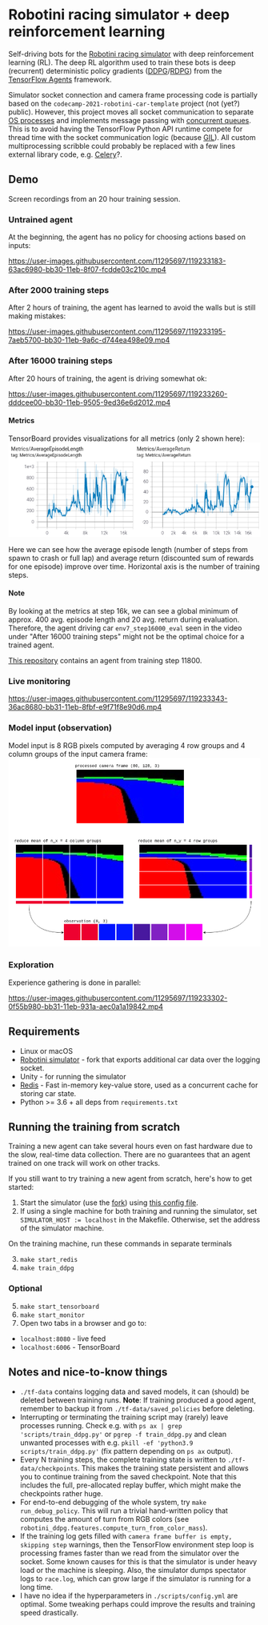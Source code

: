 # Robotini racing simulator + deep reinforcement learning

Self-driving bots for the [Robotini racing simulator][robotini-simulator] with deep reinforcement learning (RL).
The deep RL algorithm used to train these bots is deep (recurrent) deterministic policy gradients ([DDPG][DDPG]/[RDPG][RDPG]) from the [TensorFlow Agents][tf-agents] framework.

Simulator socket connection and camera frame processing code is partially based on the `codecamp-2021-robotini-car-template` project (not (yet?) public).
However, this project moves all socket communication to separate [OS processes](https://docs.python.org/3/library/multiprocessing.html#multiprocessing.Process) and implements message passing with [concurrent queues](https://docs.python.org/3/library/multiprocessing.html#multiprocessing.Queue).
This is to avoid having the TensorFlow Python API runtime compete for thread time with the socket communication logic (because [GIL](https://docs.python.org/3/c-api/init.html#thread-state-and-the-global-interpreter-lock)).
All custom multiprocessing scribble could probably be replaced with a few lines external library code, e.g. [Celery](https://docs.celeryproject.org/en/stable/getting-started/introduction.html)?.

## Demo

Screen recordings from an 20 hour training session.

### Untrained agent

At the beginning, the agent has no policy for choosing actions based on inputs:

https://user-images.githubusercontent.com/11295697/119233183-63ac6980-bb30-11eb-8f07-fcdde03c210c.mp4

### After 2000 training steps

After 2 hours of training, the agent has learned to avoid the walls but is still making mistakes:

https://user-images.githubusercontent.com/11295697/119233195-7aeb5700-bb30-11eb-9a6c-d744ea498e09.mp4

### After 16000 training steps

After 20 hours of training, the agent is driving somewhat ok:

https://user-images.githubusercontent.com/11295697/119233260-dddcee00-bb30-11eb-9505-9ed36e6d2012.mp4

#### Metrics

TensorBoard provides visualizations for all metrics (only 2 shown here):
![two charts, both with slightly upwards trends][tensorboard-eval-metrics]

Here we can see how the average episode length (number of steps from spawn to crash or full lap) and average return (discounted sum of rewards for one episode) improve over time.
Horizontal axis is the number of training steps.

#### Note

By looking at the metrics at step 16k, we can see a global minimum of approx. 400 avg. episode length and 20 avg. return during evaluation.
Therefore, the agent driving car `env7_step16000_eval` seen in the video under "After 16000 training steps" might not be the optimal choice for a trained agent.

[This repository][trained-agent-repo] contains an agent from training step 11800.

### Live monitoring

https://user-images.githubusercontent.com/11295697/119233343-36ac8680-bb31-11eb-8fbf-e9f71f8e90d6.mp4


### Model input (observation)

Model input is 8 RGB pixels computed by averaging 4 row groups and 4 column groups of the input camera frame:
![4 images, one showing the processed camera frame, two showing how to compute the 8 average values from the frame and one image showing the resulting 8 pixels on one row][explain-observation]

### Exploration

Experience gathering is done in parallel:

https://user-images.githubusercontent.com/11295697/119233302-0f55b980-bb31-11eb-931a-aec0a1a19842.mp4

## Requirements

* Linux or macOS
* [Robotini simulator][robotini-simulator-fork] - fork that exports additional car data over the logging socket.
* Unity - for running the simulator
* [Redis][redis] - Fast in-memory key-value store, used as a concurrent cache for storing car state.
* Python >= 3.6 + all deps from `requirements.txt`

## Running the training from scratch

Training a new agent can take several hours even on fast hardware due to the slow, real-time data collection.
There are no guarantees that an agent trained on one track will work on other tracks.

If you still want to try training a new agent from scratch, here's how to get started:

1. Start the simulator (use the [fork][robotini-simulator-fork]) using [this config file](./RaceParameters.json).
2. If using a single machine for both training and running the simulator, set `SIMULATOR_HOST := localhost` in the Makefile.
Otherwise, set the address of the simulator machine.

On the training machine, run these commands in separate terminals

3. `make start_redis`
4. `make train_ddpg`

### Optional

5. `make start_tensorboard`
6. `make start_monitor`
7. Open two tabs in a browser and go to:
* `localhost:8080` - live feed
* `localhost:6006` - TensorBoard


## Notes and nice-to-know things

* `./tf-data` contains logging data and saved models, it can (should) be deleted between training runs. **Note**: If training produced a good agent, remember to backup it from `./tf-data/saved_policies` before deleting.
* Interrupting or terminating the training script may (rarely) leave processes running. Check e.g. with `ps ax | grep 'scripts/train_ddpg.py'` or `pgrep -f train_ddpg.py` and clean unwanted processes with e.g. `pkill -ef 'python3.9 scripts/train_ddpg.py'` (fix pattern depending on `ps ax` output).
* Every N training steps, the complete training state is written to `./tf-data/checkpoints`. This makes the training state persistent and allows you to continue training from the saved checkpoint. Note that this includes the full, pre-allocated replay buffer, which might make the checkpoints rather huge.
* For end-to-end debugging of the whole system, try `make run_debug_policy`. This will run a trivial hand-written policy that computes the amount of turn from RGB colors (see `robotini_ddpg.features.compute_turn_from_color_mass`).
* If the training log gets filled with `camera frame buffer is empty, skipping step` warnings, then the TensorFlow environment step loop is processing frames faster than we read from the simulator over the socket.
  Some known causes for this is that the simulator is under heavy load or the machine is sleeping.
  Also, the simulator dumps spectator logs to `race.log`, which can grow large if the simulator is running for a long time.
* I have no idea if the hyperparameters in `./scripts/config.yml` are optimal. Some tweaking perhaps could improve the results and training speed drastically.


[DDPG]: https://www.semanticscholar.org/paper/Continuous-control-with-deep-reinforcement-learning-Lillicrap-Hunt/024006d4c2a89f7acacc6e4438d156525b60a98f
[RDPG]: https://rll.berkeley.edu/deeprlworkshop/papers/rdpg.pdf
[explain-observation]: ./media/explain-observation.png
[tensorboard-eval-metrics]: ./media/tensorboard-eval-metrics.png
[redis]: https://redis.io/
[robotini-simulator-fork]: https://github.com/matiaslindgren/Robotini-Racing-Simulator
[robotini-simulator]: https://github.com/mikkomultanen/Robotini-Racing-Simulator
[tf-agents]: https://www.tensorflow.org/agents
[video-eval-step0]: ./media/eval-step0.webm
[video-eval-step2000]: ./media/eval-step2000.webm
[video-eval-step16000]: ./media/eval-step16000.webm
[video-web-ui]: ./media/web-ui.webm
[video-explore-step16000]: ./media/explore-step16000.webm
[trained-agent-repo]: https://github.com/matiaslindgren/robotini-ddpg-agent
